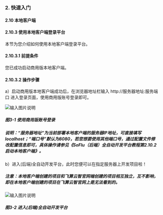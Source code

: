 ### 2. 快速入门

#### 2.10 本地客户端

#### 2.10.3 使用本地客户端登录平台

本节为您介绍如何使用本地客户端登录平台。

#### 2.10.3.1 前提条件

您已成功启动商用版本地客户端。

#### 2.10.3.2 操作步骤

a）启动商用版本地客户端成功后，在浏览器地址栏输入 http://服务器地址:服务端口 进入登录页面，使用商用版账号登录即可。

![输入图片说明](../../../../images/SoFlu%EF%BC%88%E5%90%8E%E7%AB%AF%EF%BC%89%E5%BC%80%E5%8F%91%E5%B9%B3%E5%8F%B0/1.%20%E6%9C%80%E6%96%B0%E7%89%88%E6%9C%AC%20-%20%E6%9B%B4%E6%96%B0%E6%97%A5%E6%9C%9F%20-%202022.10.08/2.%20%E5%BF%AB%E9%80%9F%E5%85%A5%E9%97%A8/10.%20%E6%9C%AC%E5%9C%B0%E5%AE%A2%E6%88%B7%E7%AB%AF/3-1.png)

##### 图3-1 使用商用版账号登录

##### 说明：“服务器地址”为当前部署本地客户端的服务器IP地址，可直接填写localhost；“端口号”默认为8080，若您想要使用其他端口号，通过配置文件修改配置信息即可，具体操作请参见《SoFlu（后端）全自动开发平台教程第2.10.2启动本地客户端》。

b）进入(后端)全自动开发平台，此时您便可以在指定服务器上开发项目啦！

##### 注意：本地客户端创建的项目和飞算云智官网端创建的项目相互独立，互不影响，即在本地客户端创建的项目在飞算云智官网上是无法看到的。

![输入图片说明](../../../../images/SoFlu%EF%BC%88%E5%90%8E%E7%AB%AF%EF%BC%89%E5%BC%80%E5%8F%91%E5%B9%B3%E5%8F%B0/1.%20%E6%9C%80%E6%96%B0%E7%89%88%E6%9C%AC%20-%20%E6%9B%B4%E6%96%B0%E6%97%A5%E6%9C%9F%20-%202022.10.08/2.%20%E5%BF%AB%E9%80%9F%E5%85%A5%E9%97%A8/10.%20%E6%9C%AC%E5%9C%B0%E5%AE%A2%E6%88%B7%E7%AB%AF/3-2.png)

##### 图3-2 进入(后端)全自动开发平台
